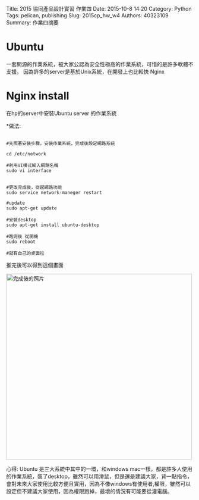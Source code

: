Title: 2015 協同產品設計實習 作業四
Date: 2015-10-8 14:20
Category: Python
Tags: pelican, publishing
Slug: 2015cp_hw_w4
Authors: 40323109
Summary: 作業四摘要


Ubuntu
============

一套開源的作業系統，被大家公認為安全性極高的作業系統，可惜的是許多軟體不支援。
因為許多的server是基於Unix系統，在開發上也比較快
Nginx


   Nginx install
============

在hp的server中安裝Ubuntu server 的作業系統

*做法:
~~~

#先照著安裝步驟，安裝作業系統，完成後設定網路系統

cd /etc/network

#利用VI模式輸入網路名稱
sudo vi interface


#更改完成後，從起網路功能
sudo service network-maneger restart

#update
sudo apt-get update

#安裝desktop
sudo apt-get install ubuntu-desktop

#跑完後 從開機
sudo reboot

#就有自己的桌面拉

~~~

推完後可以得到這個畫面

<img src="https://copy.com/nx0gH9D8WaDmJBtt" width="500" alt="完成後的照片"></img>


心得:
    Ubuntu 是三大系統中其中的一環，和windows mac一樣，都是許多人使用的作業系統，裝了desktop，雖然可以用滑鼠，但是還是建議大家，背一點指令，會對未來大家使用比較方便且實用，因為不像windows有使用者,權限，雖然可以設定但不建議大家使用，因為權限跑掉，最壞的情況有可能要從灌電腦。


